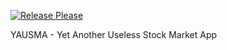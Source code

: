 [![Release Please](https://github.com/YAUSMA-Team/Yausma/actions/workflows/release_please.yml/badge.svg)](https://github.com/YAUSMA-Team/Yausma/actions/workflows/release_please.yml)

YAUSMA - Yet Another Useless Stock Market App
